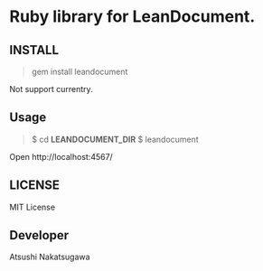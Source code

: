 # Ruby library for LeanDocument.

## INSTALL

> gem install leandocument

Not support currentry.

## Usage

> $ cd **LEANDOCUMENT_DIR**
> $ leandocument

Open http://localhost:4567/

## LICENSE

MIT License

## Developer

Atsushi Nakatsugawa
